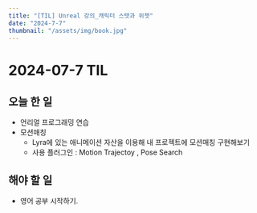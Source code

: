 ```yaml
---
title: "[TIL] Unreal 강의_캐릭터 스탯과 위젯"
date: "2024-7-7"
thumbnail: "/assets/img/book.jpg"
---
```


# 2024-07-7 TIL

## 오늘 한 일

- 언리얼 프로그래밍 연습
- 모션매칭
    - Lyra에 있는 애니메이션 자산을 이용해 내 프로젝트에 모션매칭 구현해보기
  - 사용 플러그인 : Motion Trajectoy , Pose Search

## 해야 할 일

- 영어 공부 시작하기.

